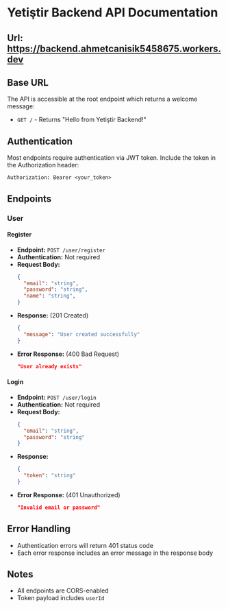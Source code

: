 # Yetiştir Backend API Documentation

## Url: https://backend.ahmetcanisik5458675.workers.dev
## Base URL
The API is accessible at the root endpoint which returns a welcome message:
- `GET /` - Returns "Hello from Yetiştir Backend!"

## Authentication
Most endpoints require authentication via JWT token. Include the token in the Authorization header:
```
Authorization: Bearer <your_token>
```

## Endpoints

### User

#### Register
- **Endpoint:** `POST /user/register`
- **Authentication:** Not required
- **Request Body:**
  ```json
  {
    "email": "string",
    "password": "string",
    "name": "string",
  }
  ```
- **Response:** (201 Created)
  ```json
  {
    "message": "User created successfully"
  }
  ```
- **Error Response:** (400 Bad Request)
  ```json
  "User already exists"
  ```

#### Login
- **Endpoint:** `POST /user/login`
- **Authentication:** Not required
- **Request Body:**
  ```json
  {
    "email": "string",
    "password": "string"
  }
  ```
- **Response:**
  ```json
  {
    "token": "string"
  }
  ```
- **Error Response:** (401 Unauthorized)
  ```json
  "Invalid email or password"
  ```

## Error Handling
- Authentication errors will return 401 status code
- Each error response includes an error message in the response body

## Notes
- All endpoints are CORS-enabled
- Token payload includes `userId`